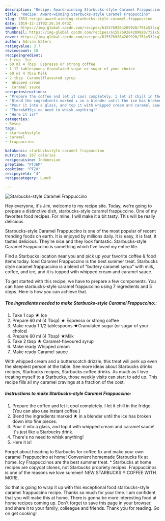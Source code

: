 ```yaml
---
description: "Recipe: Award-winning Starbucks-style Caramel Frappuccino"
title: "Recipe: Award-winning Starbucks-style Caramel Frappuccino"
slug: 7653-recipe-award-winning-starbucks-style-caramel-frappuccino
date: 2019-12-11T02:26:34.643Z
image: https://img-global.cpcdn.com/recipes/6155769264209920/751x532cq70/starbucks-style-caramel-frappuccino-recipe-main-photo.jpg
thumbnail: https://img-global.cpcdn.com/recipes/6155769264209920/751x532cq70/starbucks-style-caramel-frappuccino-recipe-main-photo.jpg
cover: https://img-global.cpcdn.com/recipes/6155769264209920/751x532cq70/starbucks-style-caramel-frappuccino-recipe-main-photo.jpg
author: Adrian Waters
ratingvalue: 3.7
reviewcount: 10
recipeingredient:
- 1 cup  Ice
- 60 ml 4 Tbsp  Espresso or strong coffee
- 1 12 tablespoons Granulated sugar or sugar of your choice
- 60 ml 4 Tbsp Milk
- 2 tbsp  Caramelflavoured syrup
-  Whipped cream
-  Caramel sauce
recipeinstructions:
- "Prepare the coffee and let it cool completely. I let it chill in the fridge. (You can also use instant coffee.)"
- "Blend the ingredients marked ★ in a blender until the ice has broken down into fine pieces."
- "Pour it into a glass, and top it with whipped cream and caramel sauce! It&#39;s just like a Starbucks drink."
- "There&#39;s no need to whisk anything!"
- "Here it is!"
categories:
- Resep
tags:
- starbucksstyle
- caramel
- frappuccino

katakunci: starbucksstyle caramel frappuccino
nutrition: 267 calories
recipecuisine: Indonesian
preptime: "PT36M"
cooktime: "PT2H"
recipeyield: "4"
recipecategory: Lunch

---
```



![Starbucks-style Caramel Frappuccino](https://img-global.cpcdn.com/recipes/6155769264209920/751x532cq70/starbucks-style-caramel-frappuccino-recipe-main-photo.jpg)

Hey everyone, it's Jim, welcome to my recipe site. Today, we're going to prepare a distinctive dish, starbucks-style caramel frappuccino. One of my favorites food recipes. For mine, I will make it a bit tasty. This will be really delicious.

Starbucks-style Caramel Frappuccino is one of the most popular of recent trending foods on earth. It is enjoyed by millions daily. It is easy, it is fast, it tastes delicious. They're nice and they look fantastic. Starbucks-style Caramel Frappuccino is something which I've loved my entire life.

Find a Starbucks location near you and pick up your favorite coffee &amp; food items today. Iced Caramel Frappuccino is the best summer treat. Starbucks style caramel frappuccino is a blend of &#34;buttery caramel syrup&#34; with milk, coffee, and ice, and it is topped with whipped cream and caramel sauce.


To get started with this recipe, we have to prepare a few components. You can have starbucks-style caramel frappuccino using 7 ingredients and 5 steps. Here is how you can achieve that.

##### The ingredients needed to make Starbucks-style Caramel Frappuccino::

1. Take 1 cup ★ Ice
1. Prepare 60 ml (4 Tbsp) ★ Espresso or strong coffee
1. Make ready 1 1/2 tablespoons ★Granulated sugar (or sugar of your choice)
1. Prepare 60 ml (4 Tbsp) ★Milk
1. Take 2 tbsp ★ Caramel-flavoured syrup
1. Make ready  Whipped cream
1. Make ready  Caramel sauce


With whipped cream and a butterscotch drizzle, this treat will perk up even the sleepiest person at the table. See more ideas about Starbucks drinks recipes, Starbucks recipes, Starbucks coffee drinks. As much as I love treating myself to a Starbucks, those weekly visits can start to add up. This recipe fills all my caramel cravings at a fraction of the cost. 

##### Instructions to make Starbucks-style Caramel Frappuccino:

1. Prepare the coffee and let it cool completely. I let it chill in the fridge. (You can also use instant coffee.)
1. Blend the ingredients marked ★ in a blender until the ice has broken down into fine pieces.
1. Pour it into a glass, and top it with whipped cream and caramel sauce! It&#39;s just like a Starbucks drink.
1. There&#39;s no need to whisk anything!
1. Here it is!


Forget about heading to Starbucks for coffee fix and make your own caramel Frappuccino at home! Convenient homemade Starbucks fix at home. Icy Frappuccinos are the best summer treat. * Starbucks at home recipes are copycat clones, not Starbucks propriety recipes. Frappuccinos is one of the reasons we love summer! NEW STARBUCKS ® COFFEE WITH MORE. 

So that is going to wrap it up with this exceptional food starbucks-style caramel frappuccino recipe. Thanks so much for your time. I am confident that you will make this at home. There is gonna be more interesting food at home recipes coming up. Don't forget to save this page in your browser, and share it to your family, colleague and friends. Thank you for reading. Go on get cooking!
